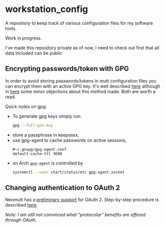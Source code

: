 # workstation_config
A repository to keep track of various configuration files for my software tools. 

Work in progress. 

I've made this repository private as of now, I need to check out first that all
data included can be public


## Encrypting passwords/token with GPG

In order to avoid storing passwords/tokens in mutt configuration files you can
encrypt them with an active GPG key. It's well described
[here](https://pthree.org/2012/01/07/encrypted-mutt-imap-smtp-passwords/)
although in [here](https://gist.github.com/bnagy/8914f712f689cc01c267) some
minor objections about this method made. Both are worth a read.

Quick notes on gpg:
 * To generate gpg keys simply run:
   ```bash
   gpg --full-gen-key
   ```
 * store a passphrase in keepassx,
 * use gpg-agent to cache passwords on active sessions,
   ```
   #~/.gnupg/gpg-agent.conf
   default-cache-ttl 3600
   ```
 * on Arch `gpg-agent` is controlled by
   ```bash
   systemctl --user start/status/etc gpg-agent.socket
   ```

## Changing authentication to OAuth 2

Neomutt has a [preliminary
support](https://neomutt.org/guide/optionalfeatures.html#oauth) for OAuth 2.
Step-by-step procedure is described
[here](https://luxing.im/mutt-integration-with-gmail-using-oauth/).

*Note: I am sitll not convinced what "protocolar" benefits are offered through
OAuth.*
